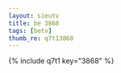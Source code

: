 ```yaml
--- 
layout: sieutv
title: be 3868
tags: [betv]
thumb_re: q7t13868
---
```

{% include q7t1 key="3868" %} 
